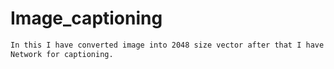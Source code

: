 # Image_captioning
```bash
In this I have converted image into 2048 size vector after that I have applied LSTM 
Network for captioning.
```
